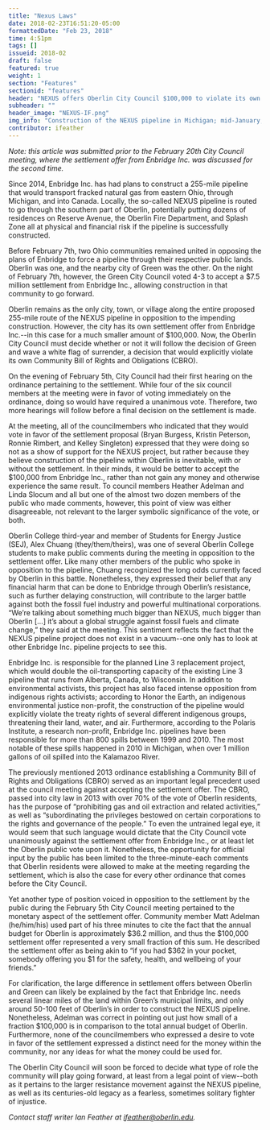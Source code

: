 ```yaml
---
title: "Nexus Laws"
date: 2018-02-23T16:51:20-05:00
formattedDate: "Feb 23, 2018"
time: 4:51pm
tags: []
issueid: 2018-02
draft: false
featured: true
weight: 1 
section: "Features"
sectionid: "features"
header: "NEXUS offers Oberlin City Council $100,000 to violate its own laws"
subheader: ""
header_image: "NEXUS-IF.png"
img_info: "Construction of the NEXUS pipeline in Michigan; mid-January, 2018. Taken from a weekly summary report by the Federal Energy Regulatory Commission Environment Compliance Monitoring Program."
contributor: ifeather
---
```


*Note: this article was submitted prior to the February 20th City Council meeting, where the settlement offer from Enbridge Inc. was discussed for the second time.*

Since 2014, Enbridge Inc. has had plans to construct a 255-mile pipeline that would transport fracked natural gas from eastern Ohio, through Michigan, and into Canada. Locally, the so-called NEXUS pipeline is routed to go through the southern part of Oberlin, potentially putting dozens of residences on Reserve Avenue, the Oberlin Fire Department, and Splash Zone all at physical and financial risk if the pipeline is successfully constructed.

Before February 7th, two Ohio communities remained united in opposing the plans of Enbridge to force a pipeline through their respective public lands. Oberlin was one, and the nearby city of Green was the other. On the night of February 7th, however, the Green City Council voted 4-3 to accept a $7.5 million settlement from Enbridge Inc., allowing construction in that community to go forward. 

Oberlin remains as the only city, town, or village along the entire proposed 255-mile route of the NEXUS pipeline in opposition to the impending construction. However, the city has its own settlement offer from Enbridge Inc.--in this case for a much smaller amount of $100,000. Now, the Oberlin City Council must decide whether or not it will follow the decision of Green and wave a white flag of surrender, a decision that would explicitly violate its own Community Bill of Rights and Obligations (CBRO).

On the evening of February 5th, City Council had their first hearing on the ordinance pertaining to the settlement. While four of the six council members at the meeting were in favor of voting immediately on the ordinance, doing so would have required a unanimous vote. Therefore, two more hearings will follow before a final decision on the settlement is made. 

At the meeting, all of the councilmembers who indicated that they would vote in favor of the settlement proposal (Bryan Burgess, Kristin Peterson, Ronnie Rimbert, and Kelley Singleton)   expressed that they were doing so not as a show of support for the NEXUS project, but rather because they believe construction of the pipeline within Oberlin is inevitable, with or without the settlement. In their minds, it would be better to accept the $100,000 from Enbridge Inc., rather than not gain any money and otherwise experience the same result. To council members Heather Adelman and Linda Slocum and all but one of the almost two dozen members of the public who made comments, however, this point of view was either disagreeable, not relevant to the larger symbolic significance of the vote, or both. 

Oberlin College third-year and member of Students for Energy Justice (SEJ), Alex Chuang (they/them/theirs), was one of several Oberlin College students to make public comments during the meeting in opposition to the settlement offer. Like many other members of the public who spoke in opposition to the pipeline, Chuang recognized the long odds currently faced by Oberlin in this battle. Nonetheless, they expressed their belief that any financial harm that can be done to Enbridge through Oberlin’s resistance, such as further delaying construction, will contribute to the larger battle against both the fossil fuel industry and powerful multinational corporations. “We’re talking about something much bigger than NEXUS, much bigger than Oberlin [...] it’s about a global struggle against fossil fuels and climate change,” they said at the meeting. This sentiment reflects the fact that the NEXUS pipeline project does not exist in a vacuum--one only has to look at other Enbridge Inc. pipeline projects to see this. 

Enbridge Inc. is responsible for the planned Line 3 replacement project, which would double the oil-transporting capacity of the existing Line 3 pipeline that runs from Alberta, Canada, to Wisconsin. In addition to environmental activists, this project has also faced intense opposition from indigenous rights activists; according to Honor the Earth, an indigenous environmental justice non-profit, the construction of the pipeline would explicitly violate the treaty rights of several different indigenous groups, threatening their land, water, and air. Furthermore, according to the Polaris Institute, a research non-profit, Enbridge Inc. pipelines have been responsible for more than 800 spills between 1999 and 2010. The most notable of these spills happened in 2010 in Michigan, when over 1 million gallons of oil spilled into the Kalamazoo River. 

The previously mentioned 2013 ordinance establishing a Community Bill of Rights and Obligations (CBRO) served as an important legal precedent used at the council meeting against accepting the settlement offer. The CBRO, passed into city law in 2013 with over 70% of the vote of Oberlin residents, has the purpose of “prohibiting gas and oil extraction and related activities,” as well as “subordinating the privileges bestowed on certain corporations to the rights and governance of the people.” To even the untrained legal eye, it would seem that such language would dictate that the City Council vote unanimously against the settlement offer from Enbridge Inc., or at least let the Oberlin public vote upon it. Nonetheless, the opportunity for official input by the public has been limited to the three-minute-each comments that Oberlin residents were allowed to make at the meeting regarding the settlement, which is also the case for every other ordinance that comes before the City Council. 

Yet another type of position voiced in opposition to the settlement by the public during the February 5th City Council meeting pertained to the monetary aspect of the settlement offer. Community member Matt Adelman (he/him/his) used part of his three minutes to cite the fact that the annual budget for Oberlin is approximately $36.2 million, and thus the $100,000 settlement offer represented a very small fraction of this sum. He described the settlement offer as being akin to “if you had $362 in your pocket, somebody offering you $1 for the safety, health, and wellbeing of your friends.” 

For clarification, the large difference in settlement offers between Oberlin and Green can likely be explained by the fact that Enbridge Inc. needs several linear miles of the land within Green’s municipal limits, and only around 50-100 feet of Oberlin’s in order to construct the NEXUS pipeline. Nonetheless, Adelman was correct in pointing out just how small of a fraction $100,000 is in comparison to the total annual budget of Oberlin. Furthermore, none of the councilmembers who expressed a desire to vote in favor of the settlement expressed a distinct need for the money within the community, nor any ideas for what the money could be used for. 

The Oberlin City Council will soon be forced to decide what type of role the community will play going forward, at least from a legal point of view--both as it pertains to the larger resistance movement against the NEXUS pipeline, as well as its centuries-old legacy as a fearless, sometimes solitary fighter of injustice. 

*Contact staff writer Ian Feather at ifeather@oberlin.edu.*
